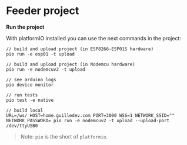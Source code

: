# Feeder project

**Run the project**

With platformIO installed you can use the next commands in the project:

```
// build and upload project (in ESP8266-ESP01S hardware)
pio run -e esp01 -t upload

// build and upload project (in Nodemcu hardware)
pio run -e nodemcuv2 -t upload

// see arduino logs
pio device monitor

// run tests
pio test -e native

// build local
URL=/ws/ HOST=home.guilledev.com PORT=3000 WSS=1 NETWORK_SSID="" NETWORK_PASSWORD= pio run -e nodemcuv2 -t upload --upload-port /dev/ttyUSB0
```

> Note: `pio` is the short of `platformio`.
